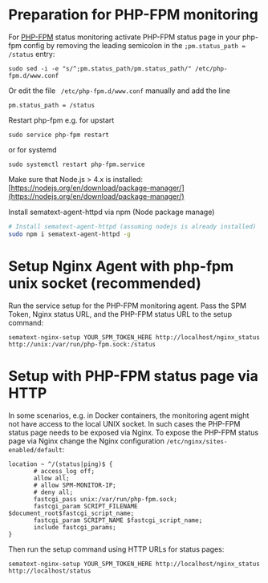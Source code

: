 # Preparation for PHP-FPM monitoring

For [PHP-FPM](http://php.net/manual/en/install.fpm.php) status monitoring activate PHP-FPM status page in your php-fpm config by removing the leading semicolon in the ```;pm.status_path = /status``` entry:

```
sudo sed -i -e "s/^;pm.status_path/pm.status_path/" /etc/php-fpm.d/www.conf
```

Or edit the file ` /etc/php-fpm.d/www.conf` manually and add the line

```
pm.status_path = /status
``` 

Restart php-fpm e.g. for upstart
```
sudo service php-fpm restart 
```

or for systemd
```
sudo systemctl restart php-fpm.service
```

Make sure that Node.js > 4.x is installed: [https://nodejs.org/en/download/package-manager/](https://nodejs.org/en/download/package-manager/)

Install sematext-agent-httpd via npm (Node package manage)
```sh
# Install sematext-agent-httpd (assuming nodejs is already installed)
sudo npm i sematext-agent-httpd -g
```

# Setup Nginx Agent with php-fpm unix socket (recommended)

Run the service setup for the PHP-FPM monitoring agent. Pass the SPM Token, Nginx status URL, and the PHP-FPM status URL to the setup command:
```
sematext-nginx-setup YOUR_SPM_TOKEN_HERE http://localhost/nginx_status http://unix:/var/run/php-fpm.sock:/status
```

# Setup with PHP-FPM status page via HTTP

In some scenarios, e.g. in Docker containers, the monitoring agent might not have access to the local UNIX socket. In such cases the PHP-FPM status page needs to be exposed via Nginx. 
To expose the PHP-FPM status page via Nginx change the Nginx configuration ```/etc/nginx/sites-enabled/default```:

```
location ~ ^/(status|ping)$ {
       # access_log off;
       allow all;
       # allow SPM-MONITOR-IP;
       # deny all;
       fastcgi_pass unix:/var/run/php-fpm.sock;
       fastcgi_param SCRIPT_FILENAME $document_root$fastcgi_script_name;
       fastcgi_param SCRIPT_NAME $fastcgi_script_name;
       include fastcgi_params;
}
```

Then run the setup command using HTTP URLs for status pages:
```
sematext-nginx-setup YOUR_SPM_TOKEN_HERE http://localhost/nginx_status http://localhost/status
```
